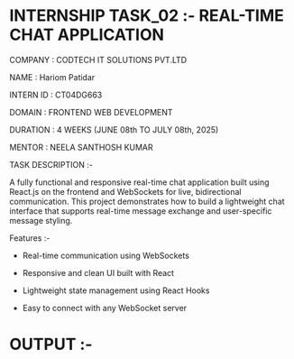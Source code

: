 # INTERNSHIP TASK_02 :- REAL-TIME CHAT APPLICATION

COMPANY : CODTECH IT SOLUTIONS PVT.LTD

NAME : Hariom Patidar

INTERN ID : CT04DG663

DOMAIN : FRONTEND WEB DEVELOPMENT

DURATION : 4 WEEKS (JUNE 08th TO JULY 08th, 2025)

MENTOR : NEELA SANTHOSH KUMAR

TASK DESCRIPTION :-

A fully functional and responsive real-time chat application built using React.js on the frontend and WebSockets for live, bidirectional communication. This project demonstrates how to build a lightweight chat interface that supports real-time message exchange and user-specific message styling.

Features :-

- Real-time communication using WebSockets

- Responsive and clean UI built with React

- Lightweight state management using React Hooks

- Easy to connect with any WebSocket server

# OUTPUT :-


